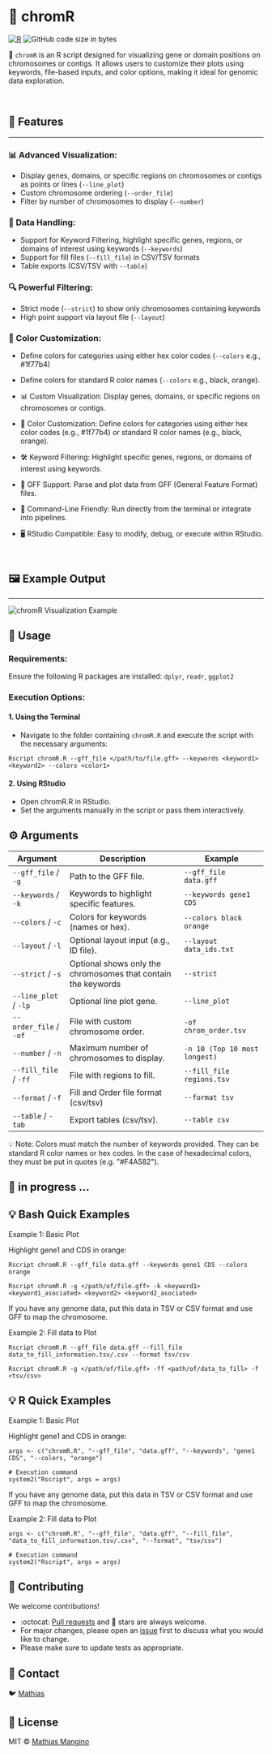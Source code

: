 # :honeybee: chromR

[![R](https://img.shields.io/badge/R-276DC3?style=for-the-badge&logo=R&logoColor=white&labelColor=101010)](https://www.r-project.org/about.html)
![GitHub code size in bytes](https://img.shields.io/github/languages/code-size/mathiashole/chromR?style=for-the-badge&labelColor=101010&color=white)

 :honeybee: `chromR` is an R script designed for visualizing gene or domain positions on chromosomes or contigs. It allows users to customize their plots using keywords, file-based inputs, and color options, making it ideal for genomic data exploration.

<br>

## :book: Features

-----

### 📊 Advanced Visualization:
- Display genes, domains, or specific regions on chromosomes or contigs as points or lines (`--line_plot`)
- Custom chromosome ordering (`--order_file`)
- Filter by number of chromosomes to display (`--number`)

### 📌 Data Handling:
- Support for Keyword Filtering, highlight specific genes, regions, or domains of interest using keywords (`--keywords`)
- Support for fill files (`--fill_file`) in CSV/TSV formats
- Table exports (CSV/TSV with `--table`)

### 🔍 Powerful Filtering:
- Strict mode (`--strict`) to show only chromosomes containing keywords
- High point support via layout file (`--layout`)

### 🎨 Color Customization: 
- Define colors for categories using either hex color codes (`--colors` e.g., #1f77b4)
- Define colors for standard R color names (`--colors` e.g., black, orange).

-  📊 Custom Visualization: Display genes, domains, or specific regions on chromosomes or contigs.
-  🎨 Color Customization: Define colors for categories using either hex color codes (e.g., #1f77b4) or standard R color names (e.g., black, orange).
-  🛠️ Keyword Filtering: Highlight specific genes, regions, or domains of interest using keywords.
-  📄 GFF Support: Parse and plot data from GFF (General Feature Format) files.
-  🚀 Command-Line Friendly: Run directly from the terminal or integrate into pipelines.
-  🖥️ RStudio Compatible: Easy to modify, debug, or execute within RStudio.

<br>

## :framed_picture: Example Output

-----

![chromR Visualization Example](docs\gene_positions_plot.png)

## :wrench: Usage

### Requirements:

Ensure the following R packages are installed: `dplyr`, `readr`, `ggplot2`

### Execution Options:

#### 1. Using the Terminal
-  Navigate to the folder containing `chromR.R` and execute the script with the necessary arguments:

```{bash, eval = FALSE}
Rscript chromR.R --gff_file </path/to/file.gff> --keywords <keyword1> <keyword2> --colors <color1>
```

#### 2. Using RStudio

-  Open chromR.R in RStudio.
-  Set the arguments manually in the script or pass them interactively.

## :gear: Arguments

| Argument            | Description                               | Example                     |
|---------------------|-------------------------------------------|-----------------------------|
| `--gff_file` / `-g` | Path to the GFF file.                    | `--gff_file data.gff`       |
| `--keywords` / `-k` | Keywords to highlight specific features. | `--keywords gene1 CDS`      |
| `--colors` / `-c`   | Colors for keywords (names or hex).      | `--colors black orange`     |
| `--layout` / `-l`   | Optional layout input (e.g., ID file).   | `--layout data_ids.txt`     |
| `--strict` / `-s`   | Optional shows only the chromosomes that contain the keywords | `--strict`               |
| `--line_plot` / `-lp`| Optional line plot gene.                | `--line_plot`               |
| `--order_file` / `-of` | File with custom chromosome order.    | `-of chrom_order.tsv`       |
| `--number` / `-n` | Maximum number of chromosomes to display.  | `-n 10 (Top 10 most longest)`       |
| `--fill_file` / `-ff` | File with regions to fill.             | `--fill_file regions.tsv`   |
| `--format` / `-f` | Fill and Order file format (csv/tsv)       | `--format tsv`              |
| `--table` / `-tab` | Export tables (csv/tsv).                  | `--table csv`               |

:bulb: Note: Colors must match the number of keywords provided. They can be standard R color names or hex codes. In the case of hexadecimal colors, they must be put in quotes (e.g. "#F4A582").


## :hammer: in progress ...

## :bulb: Bash Quick Examples

Example 1: Basic Plot

Highlight gene1 and CDS in orange:

```{bash, eval = FALSE}
Rscript chromR.R --gff_file data.gff --keywords gene1 CDS --colors orange
```

```{bash, eval = FALSE}
Rscript chromR.R -g </path/of/file.gff> -k <keyword1> <keyword1_asociated> <keyword2> <keyword2_asociated>
```

If you have any genome data, put this data in TSV or CSV format and use GFF to map the chromosome.

Example 2: Fill data to Plot

```{bash, eval = FALSE}
Rscript chromR.R --gff_file data.gff --fill_file data_to_fill_information.tsv/.csv --format tsv/csv
```

```{bash, eval = FALSE}
Rscript chromR.R -g </path/of/file.gff> -ff <path/of/data_to_fill> -f <tsv/csv>
```

## :bulb: R Quick Examples

Example 1: Basic Plot

Highlight gene1 and CDS in orange:

```{r, eval = FALSE}
args <- c("chromR.R", "--gff_file", "data.gff", "--keywords", "gene1 CDS", "--colors, "orange")

# Execution command
system2("Rscript", args = args)
```

If you have any genome data, put this data in TSV or CSV format and use GFF to map the chromosome.

Example 2: Fill data to Plot

```{r, eval = FALSE}
args <- c("chromR.R", "--gff_file", "data.gff", "--fill_file", "data_to_fill_information.tsv/.csv", "--format", "tsv/csv")

# Execution command
system2("Rscript", args = args)
```


## :sparkling_heart: Contributing

We welcome contributions!

- :octocat: [Pull requests](https://github.com/mathiashole/chromR/pulls) and :star2: stars are always welcome.
- For major changes, please open an [issue](https://github.com/mathiashole/chromR/issues) first to discuss what you would like to change.
- Please make sure to update tests as appropriate.

## :mega: Contact

:bird: [Mathias](https://twitter.com/joaquinmangino)

## :scroll: License
MIT &copy; [Mathias Mangino](https://github.com/mathiashole)